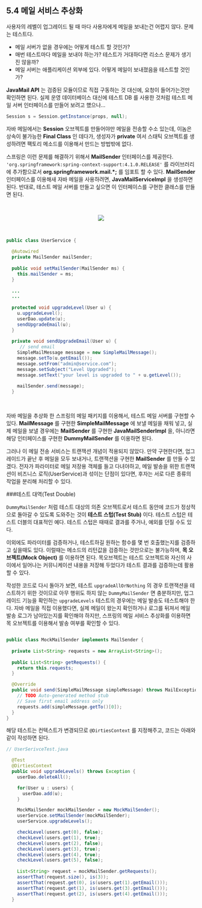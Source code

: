 
## 5.4 메일 서비스 추상화

사용자의 레벨이 업그레이드 될 때 마다 사용자에게 메일을 보내는건 어렵지 않다. 문제는 테스트다. 

- 메일 서버가 없을 경우에는 어떻게 테스트 할 것인가?
- 매번 테스트마다 메일을 보내야 하는가? 테스트가 거대하다면 리소스 문제가 생기진 않을까?
- 메일 서버는 애플리케이션 외부에 있다. 어떻게 메일이 보내졌음을 테스트할 것인가?

**JavaMail API** 는 검증된 모듈이므로 직접 구동하는 것 대신에, 요청이 들어가는것만 확인하면 된다. 실제 운영 데이터베이스 대신에 테스트 DB 를 사용한 것처럼 테스트 메일 서버 인터페이스를 만들어 보려고 헀으나...

```java
Session s = Session.getInstance(props, null);
```

자바 메일에서는 **Session** 오브젝트를 만들어야만 메일을 전송할 수소 있는데, 이놈은 상속이 불가능한 **Final Class** 인 데다가, 생성자가 **private** 여서 스태틱 오브젝트를 생성하려면 팩토리 메소드를 이용해서 만드는 방법밖에 없다.

스프링은 이런 문제를 해결하기 위해서 **MailSender** 인터페이스를 제공한다. `'org.springframework:spring-context-support:4.1.0.RELEASE'` 를 라이브러리에 추가함으로서 **org.springframework.mail.*;** 를 임포트 할 수 있다. **MailSender** 인터페이스를 이용해새 자바 메일을 사용하려면, **JavaMailServiceImpl** 을 생성하면 된다. 반대로, 테스트 메일 서버를 만들고 싶으면 이 인터페이스를 구현한 클래스를 만들면 된다. 

<br/>
<p align="center">
<img src="http://www.javatpoint.com/sppages/images/springmailapi.jpg" />
</p>
<br/>

```java
public class UserService {
  
  @Autowired
  private MailSender mailSender;
  
  public void setMailSender(MailSender ms) {
    this.mailSender = ms;
  }
  
  ...
  ...
  
  protected void upgradeLevel(User u) {
    u.upgradeLevel();
    userDao.update(u);
    sendUpgradeEmail(u);
  }
  
  private void sendUpgradeEmail(User u) {
	 // send email
    SimpleMailMessage message = new SimpleMailMessage();
    message.setTo(u.getEmail());
    message.setFrom("admin@service.com");
    message.setSubject("Level Upgraded");
    message.setText("your level is upgraded to " + u.getLevel());
    
	mailSender.send(message);
  }
```
<br/>

자바 메일을 추상화 한 스프링의 메일 패키지를 이용해서, 테스트 메일 서버를 구현할 수 있다. **MailMessage** 를 구현한 **SimpleMailMessage** 에 보낼 메일을 채워 넣고, 실제 메일을 보낼 경우에는  **MailSender** 를 구현한 **JavaMailSenderImpl** 을, 아니라면 해당 인터페이스를 구현한 **DummyMailSender** 를 이용하면 된다.

그러나 이 메일 전송 서비스는 트랜잭션 개념이 적용되지 않았다. 만약 구현한다면, 업그레이드가 끝난 후 메일을 모두 보내거나, 트랜잭션을 구현한 **MailSender** 를 만들 수 있겠다. 전자가 파라미터로 메일 저장용 객체를 들고 다녀야하고, 메일 발송을 위한 트랜잭션이 비즈니스 로직(UserService)과 섞이는 단점이 있다면, 후자는 서로 다른 종류의 작업을 분리해 처리할 수 있다. 
  

###테스트 대역(Test Double)

`DummyMailSender` 처럼 테스트 대상의 의존 오브젝트로서 테스트 동안에 코드가 정상적으로 돌아갈 수 있도록 도와주는 것이 **테스트 스텁(Test Stub)** 이다. 테스트 스텁은 테스트 더블의 대표적인 예다. 테스트 스텁은 때때로 결과를 주거나, 예외를 던질 수도 있다.

이외에도 파라미터를 검증하거나, 테스트하길 원하는 함수를 몇 번 호출했는지를 검증하고 싶을때도 있다. 이럴때는 메소드의 리턴값을 검증하는 것만으로는 불가능하며, **목 오브젝트(Mock Object)** 를 이용하면 된다. 목오브젝트는 테스트 오브젝트와 자신의 사이에서 일어나는 커뮤니케이션 내용을 저장해 두었다가 테스트 결과를 검증하는데 활용할 수 있다.

작성한 코드로 다시 돌아가 보면, 테스트 `upgradeAllOrNothing` 의 경우 트랜잭션을 테스트하기 위한 것이므로 아무 행위도 하지 않는 `DummyMailSender` 면 충분하지만, 업그레이드 기능을 확인하는 `upgradeLevels` 테스트의 경우에는 메일 발송도 테스트해야 한다. 자바 메일을 직접 이용했다면, 실제 메일이 왔는지 확인하거나 로그를 뒤져서 메일 발송 로그가 남아있는지를 확인해야 하지만, 스프링의 메일 서비스 추상화를 이용하면 목 오브젝트를 이용해서 발송 여부를 확인할 수 있다.

```java

public class MockMailSender implements MailSender {
  
  private List<String> requests = new ArrayList<String>();
  
  public List<String> getRequests() {
    return this.requests;
  }

  @Override
  public void send(SimpleMailMessage simpleMessage) throws MailException {
    // TODO Auto-generated method stub
    // Save first email address only
    requests.add(simpleMessage.getTo()[0]);
  }
}
```

해당 테스트는 컨텍스트가 변경되므로 `@DirtiesContext` 를 지정해주고, 코드는 아래와 같이 작성하면 된다.

```java
// UserSerivceTest.java

  @Test
  @DirtiesContext
  public void upgradeLevels() throws Exception {
    userDao.deleteAll();

    for(User u : users) {
      userDao.add(u);
    }

    MockMailSender mockMailSender = new MockMailSender();
    userService.setMailSender(mockMailSender);
    userService.upgradeLevels();

    checkLevel(users.get(0), false);
    checkLevel(users.get(1), true);
    checkLevel(users.get(2), false);
    checkLevel(users.get(3), true);
    checkLevel(users.get(4), true);
    checkLevel(users.get(5), false);
    
    List<String> request = mockMailSender.getRequests();
    assertThat(request.size(), is(3));
    assertThat(request.get(0), is(users.get(1).getEmail()));
    assertThat(request.get(1), is(users.get(3).getEmail()));
    assertThat(request.get(2), is(users.get(4).getEmail()));
  }
``` 